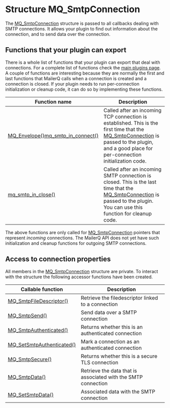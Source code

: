 # Structure MQ_SmtpConnection

The [MQ_SmtpConnection](/documentation/mq_smtpconnection) structure is passed to all callbacks dealing with SMTP connections. It allows your plugin to find out information about the connection, and to send data over the connection.

## Functions that your plugin can export

There is a whole list of functions that your plugin can export that deal with connections. For a complete list of functions check the [main plugins page](/documentation/plugins). A couple of functions are interesting because they are normally the first and last functions that MailerQ calls when a connection is created and a connection is closed. If your plugin needs to run per-connection initialization or cleanup code, it can do so by implementing these functions.

| Function name                                                                                        | Description                                                                                                                                                                                                                     |
|------------------------------------------------------------------------------------------------------|---------------------------------------------------------------------------------------------------------------------------------------------------------------------------------------------------------------------------------|
| [MQ_Envelope()](/documentation/mq_envelope)[mq_smtp_in_connect()](/documentation/mq_smtp_in_connect) | Called after an incoming TCP connection is established. This is the first time that the [MQ_SmtpConnection](/documentation/mq_smtpconnection) is passed to the plugin, and a good place for per-connection initialization code. |
| [mq_smtp_in_close()](/documentation/mq_smtp_in_close)                                                | Called after an incoming SMTP connection is closed. This is the last time that the [MQ_SmtpConnection](/documentation/mq_smtpconnection) is passed to the plugin. You can use this function for cleanup code.                   |

The above functions are only called for [MQ_SmtpConnection](/documentation/mq_smtpconnection) pointers that represent _incoming_ connections. The MailerQ API does not yet have such initialization and cleanup functions for outgoing SMTP connections.

## Access to connection properties

All members in the [MQ_SmtpConnection](/documentation/mq_smtpconnection) structure are private. To interact with the structure the following accessor functions have been created.

| Callable function                                                   | Description                                                   |
|---------------------------------------------------------------------|---------------------------------------------------------------|
| [MQ_SmtpFileDescriptor()](/documentation/mq_smtpfiledescriptor)     | Retrieve the filedescriptor linked to a connection            |
| [MQ_SmtpSend()](/documentation/mq_smtpsend)                         | Send data over a SMTP connection                              |
| [MQ_SmtpAuthenticated()](/documentation/mq_smtpauthenticated)       | Returns whether this is an authenticated connection           |
| [MQ_SetSmtpAuthenticated()](/documentation/mq_setsmtpauthenticated) | Mark a connection as an authenticated connection              |
| [MQ_SmtpSecure()](/documentation/mq_smtpsecure)                     | Returns whether this is a secure TLS connection               |
| [MQ_SmtpData()](/documentation/mq_smtpdata)                         | Retrieve the data that is associated with the SMTP connection |
| [MQ_SetSmtpData()](/documentation/mq_setsmtpdata)                   | Associated data with the SMTP connection                      |